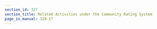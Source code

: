 ```yaml
---
section_id: 327
section_title: Related Activities under the Community Rating System
page_in_manual: 320-17
---
```

